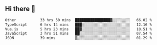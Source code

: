 ## Hi there 👋

<!--START_SECTION:waka-->

```txt
Other           33 hrs 50 mins  ████████████████▓░░░░░░░░   66.02 %
TypeScript      6 hrs 14 mins   ███░░░░░░░░░░░░░░░░░░░░░░   12.16 %
Vue.js          5 hrs 23 mins   ██▓░░░░░░░░░░░░░░░░░░░░░░   10.51 %
JavaScript      3 hrs 51 mins   ██░░░░░░░░░░░░░░░░░░░░░░░   07.54 %
JSON            39 mins         ▒░░░░░░░░░░░░░░░░░░░░░░░░   01.29 %
```

<!--END_SECTION:waka-->
